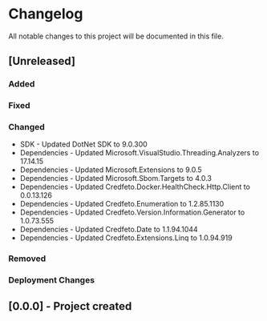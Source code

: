 ﻿# Changelog
All notable changes to this project will be documented in this file.

<!--
Please ADD ALL Changes to the UNRELEASED SECTION and not a specific release
-->

## [Unreleased]
### Added
### Fixed
### Changed
- SDK - Updated DotNet SDK to 9.0.300
- Dependencies - Updated Microsoft.VisualStudio.Threading.Analyzers to 17.14.15
- Dependencies - Updated Microsoft.Extensions to 9.0.5
- Dependencies - Updated Microsoft.Sbom.Targets to 4.0.3
- Dependencies - Updated Credfeto.Docker.HealthCheck.Http.Client to 0.0.13.126
- Dependencies - Updated Credfeto.Enumeration to 1.2.85.1130
- Dependencies - Updated Credfeto.Version.Information.Generator to 1.0.73.555
- Dependencies - Updated Credfeto.Date to 1.1.94.1044
- Dependencies - Updated Credfeto.Extensions.Linq to 1.0.94.919
### Removed
### Deployment Changes

<!--
Releases that have at least been deployed to staging, BUT NOT necessarily released to live.  Changes should be moved from [Unreleased] into here as they are merged into the appropriate release branch
-->
## [0.0.0] - Project created